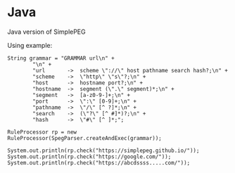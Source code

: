 # Java
Java version of SimplePEG

Using example:

    String grammar = "GRAMMAR url\n" +
            "\n" +
            "url       ->  scheme \"://\" host pathname search hash?;\n" +
            "scheme    ->  \"http\" \"s\"?;\n" +
            "host      ->  hostname port?;\n" +
            "hostname  ->  segment (\".\" segment)*;\n" +
            "segment   ->  [a-z0-9-]+;\n" +
            "port      ->  \":\" [0-9]+;\n" +
            "pathname  ->  \"/\" [^ ?]*;\n" +
            "search    ->  (\"?\" [^ #]*)?;\n" +
            "hash      ->  \"#\" [^ ]*;";
    
    RuleProcessor rp = new RuleProcessor(SpegParser.createAndExec(grammar));
        
    System.out.println(rp.check("https://simplepeg.github.io/"));
    System.out.println(rp.check("https://google.com/"));
    System.out.println(rp.check("https://abcdssss.....com/"));
    